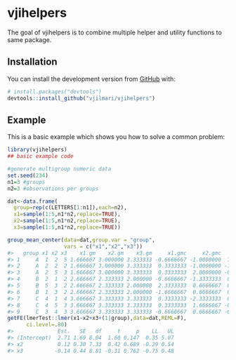 
<!-- README.md is generated from README.Rmd. Please edit that file -->

# vjihelpers

<!-- badges: start -->
<!-- badges: end -->

The goal of vjihelpers is to combine multiple helper and utility
functions to same package.

## Installation

You can install the development version from
[GitHub](https://github.com/) with:

``` r
# install.packages("devtools")
devtools::install_github("vjilmari/vjihelpers")
```

## Example

This is a basic example which shows you how to solve a common problem:

``` r
library(vjihelpers)
## basic example code

#generate multigroup numeric data
set.seed(234)
n1=3 #groups
n2=3 #observations per groups

dat<-data.frame(
  group=rep(c(LETTERS[1:n1]),each=n2),
  x1=sample(1:5,n1*n2,replace=TRUE),
  x2=sample(1:5,n1*n2,replace=TRUE),
  x3=sample(1:5,n1*n2,replace=TRUE))

group_mean_center(data=dat,group.var = "group",
                  vars = c("x1","x2","x3"))
#>   group x1 x2 x3    x1.gm    x2.gm    x3.gm     x1.gmc     x2.gmc     x3.gmc
#> 1     A  1  2  5 1.666667 3.000000 3.333333 -0.6666667 -1.0000000  1.6666667
#> 2     A  2  2  2 1.666667 3.000000 3.333333  0.3333333 -1.0000000 -1.3333333
#> 3     A  2  5  3 1.666667 3.000000 3.333333  0.3333333  2.0000000 -0.3333333
#> 4     B  2  1  2 2.666667 2.333333 2.000000 -0.6666667 -1.3333333  0.0000000
#> 5     B  5  3  2 2.666667 2.333333 2.000000  2.3333333  0.6666667  0.0000000
#> 6     B  1  3  2 2.666667 2.333333 2.000000 -1.6666667  0.6666667  0.0000000
#> 7     C  4  1  4 3.666667 3.333333 3.333333  0.3333333 -2.3333333  0.6666667
#> 8     C  4  5  3 3.666667 3.333333 3.333333  0.3333333  1.6666667 -0.3333333
#> 9     C  3  4  3 3.666667 3.333333 3.333333 -0.6666667  0.6666667 -0.3333333
getFE(lmerTest::lmer(x1~x2+x3+(1|group),data=dat,REML=F),
      ci.level=.80)
#>              Est.   SE   df     t     p    LL   UL
#> (Intercept)  2.71 1.69 8.04  1.60 0.147  0.35 5.07
#> x2           0.12 0.30 7.33  0.42 0.689 -0.29 0.54
#> x3          -0.14 0.44 8.81 -0.31 0.762 -0.75 0.48
```
